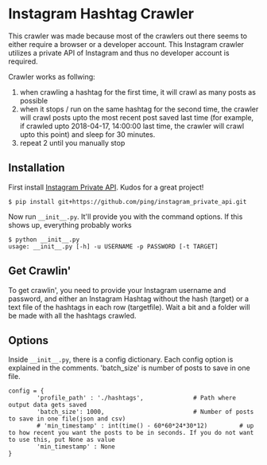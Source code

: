 # Instagram Hashtag Crawler
This crawler was made because most of the crawlers out there seems to either require a browser or a developer account. This Instagram crawler utilizes a private API of Instagram and thus no developer account is required.

Crawler works as follwing:  
1. when crawling a hashtag for the first time, it will crawl as many posts as possible
2. when it stops / run on the same hashtag for the second time, the crawler will crawl posts upto the most recent post saved last time (for example, if crawled upto 2018-04-17, 14:00:00 last time, the crawler will crawl upto this point) and sleep for 30 minutes.  
3. repeat 2 until you manually stop

## Installation
First install [Instagram Private API](https://github.com/ping/instagram_private_api). Kudos for a great project!
```
$ pip install git+https://github.com/ping/instagram_private_api.git
```

Now run `__init__.py`. It'll provide you with the command options. If this shows up, everything probably works
```
$ python __init__.py
usage: __init__.py [-h] -u USERNAME -p PASSWORD [-t TARGET]
```

## Get Crawlin'
To get crawlin', you need to provide your Instagram username and password, and either an Instagram Hashtag without the hash (target) or a text file of the hashtags in each row (targetfile).
Wait a bit and a folder will be made with all the hashtags crawled.

## Options
Inside `__init__.py`, there is a config dictionary. Each config option is explained in the comments. 'batch_size' is number of posts to save in one file.


```
config = {
		'profile_path' : './hashtags',              # Path where output data gets saved
		'batch_size': 1000,							# Number of posts to save in one file(json and csv)
		# 'min_timestamp' : int(time() - 60*60*24*30*12)         # up to how recent you want the posts to be in seconds. If you do not want to use this, put None as value
		'min_timestamp' : None
}
```

